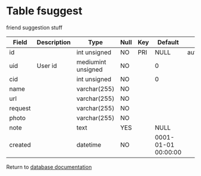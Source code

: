Table fsuggest
===========

friend suggestion stuff

| Field   | Description | Type               | Null | Key | Default             | Extra          |
| ------- | ----------- | ------------------ | ---- | --- | ------------------- | -------------- |
| id      |             | int unsigned       | NO   | PRI | NULL                | auto_increment |
| uid     | User id     | mediumint unsigned | NO   |     | 0                   |                |
| cid     |             | int unsigned       | NO   |     | 0                   |                |
| name    |             | varchar(255)       | NO   |     |                     |                |
| url     |             | varchar(255)       | NO   |     |                     |                |
| request |             | varchar(255)       | NO   |     |                     |                |
| photo   |             | varchar(255)       | NO   |     |                     |                |
| note    |             | text               | YES  |     | NULL                |                |
| created |             | datetime           | NO   |     | 0001-01-01 00:00:00 |                |

Return to [database documentation](help/database)
